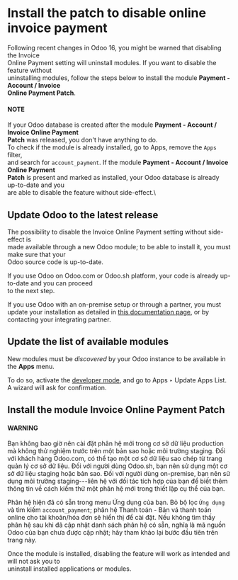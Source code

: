 # Install the patch to disable online invoice payment

Following recent changes in Odoo 16, you might be warned that disabling the Invoice\
Online Payment setting will uninstall modules. If you want to disable the feature without\
uninstalling modules, follow the steps below to install the module **Payment - Account / Invoice**\
**Online Payment Patch**.

#### NOTE

If your Odoo database is created after the module **Payment - Account / Invoice Online Payment**\
**Patch** was released, you don't have anything to do.\
To check if the module is already installed, go to Apps, remove the `Apps` filter,\
and search for `account_payment`. If the module **Payment - Account / Invoice Online Payment**\
**Patch** is present and marked as installed, your Odoo database is already up-to-date and you\
are able to disable the feature without side-effect.\


## Update Odoo to the latest release

The possibility to disable the Invoice Online Payment setting without side-effect is\
made available through a new Odoo module; to be able to install it, you must make sure that your\
Odoo source code is up-to-date.

If you use Odoo on Odoo.com or Odoo.sh platform, your code is already up-to-date and you can proceed\
to the next step.

If you use Odoo with an on-premise setup or through a partner, you must update your installation as
detailed in [this documentation page](../../../../../administration/on_premise/update.md), or by contacting
your integrating partner.

## Update the list of available modules

New modules must be _discovered_ by your Odoo instance to be available in the **Apps** menu.

To do so, activate the [developer mode](../../../../general/developer_mode.md#developer-mode), and go to Apps ‣
Update Apps List. A wizard will ask for confirmation.

## Install the module Invoice Online Payment Patch

#### WARNING

Bạn không bao giờ nên cài đặt phân hệ mới trong cơ sở dữ liệu production mà không thử nghiệm trước trên một bản sao hoặc môi trường staging. Đối với khách hàng Odoo.com, có thể tạo một cơ sở dữ liệu sao chép từ trang quản lý cơ sở dữ liệu. Đối với người dùng Odoo.sh, bạn nên sử dụng một cơ sở dữ liệu staging hoặc bản sao. Đối với người dùng on-premise, bạn nên sử dụng môi trường staging---liên hệ với đối tác tích hợp của bạn để biết thêm thông tin về cách kiểm thử một phân hệ mới trong thiết lập cụ thể của bạn.

Phân hệ hiện đã có sẵn trong menu Ứng dụng của bạn. Bỏ bộ lọc `Ứng dụng` và tìm kiếm `account_payment`; phân hệ Thanh toán - Bản vá thanh toán online cho tài khoản/hóa đơn sẽ hiển thị để cài đặt. Nếu không tìm thấy phân hệ sau khi đã cập nhật danh sách phân hệ có sẵn, nghĩa là mã nguồn Odoo của bạn chưa được cập nhật; hãy tham khảo lại bước đầu tiên trên trang này.

Once the module is installed, disabling the feature will work as intended and will not ask you to\
uninstall installed applications or modules.
